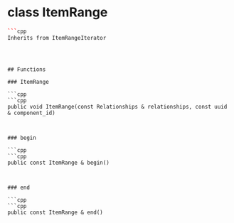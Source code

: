 # class ItemRange


```cpp
```cpp
Inherits from ItemRangeIterator
```
```



## Functions

### ItemRange

```cpp
```cpp
public void ItemRange(const Relationships & relationships, const uuid & component_id)
```
```


### begin

```cpp
```cpp
public const ItemRange & begin()
```
```


### end

```cpp
```cpp
public const ItemRange & end()
```
```




